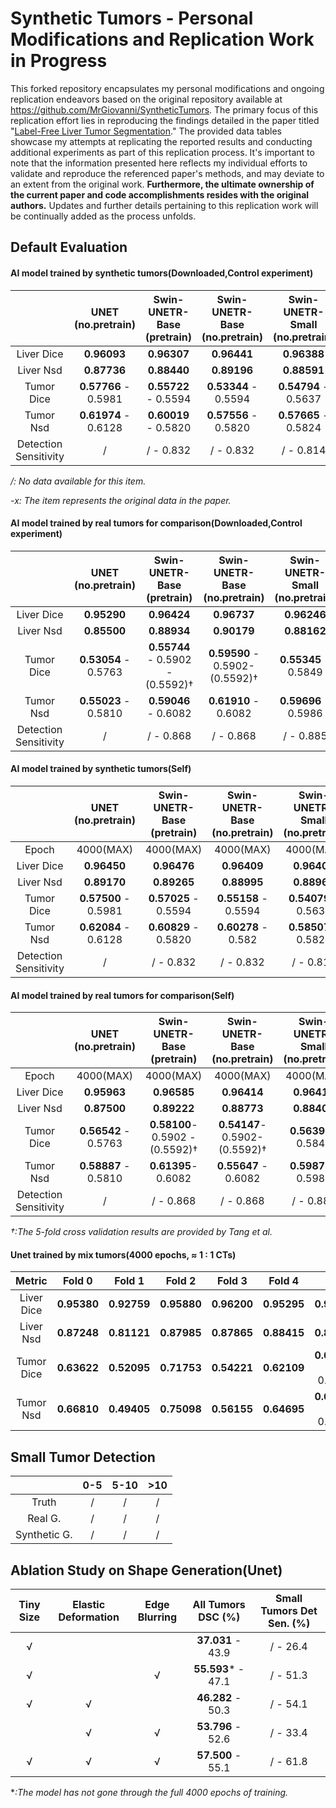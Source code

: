# **Synthetic Tumors - Personal Modifications and Replication Work in Progress**

This forked repository encapsulates my personal modifications and ongoing replication endeavors based on the original repository available at https://github.com/MrGiovanni/SyntheticTumors. The primary focus of this replication effort lies in reproducing the findings detailed in the paper titled "[Label-Free Liver Tumor Segmentation](https://arxiv.org/pdf/2303.14869.pdf)." The provided data tables showcase my attempts at replicating the reported results and conducting additional experiments as part of this replication process. It's important to note that the information presented here reflects my individual efforts to validate and reproduce the referenced paper's methods, and may deviate to an extent from the original work. **Furthermore, the ultimate ownership of the current paper and code accomplishments resides with the original authors.** Updates and further details pertaining to this replication work will be continually added as the process unfolds.

## Default Evaluation

#### AI model trained by synthetic tumors(Downloaded,Control experiment)

|                       |  UNET (no.pretrain)  | Swin-UNETR-Base  (pretrain) | Swin-UNETR-Base (no.pretrain) | Swin-UNETR-Small (no.pretrain) | Swin-UNETR-Tiny (no.pretrain) |
| :-------------------: | :------------------: | :-------------------------: | :---------------------------: | :----------------------------: | :---------------------------: |
|      Liver Dice       |     **0.96093**      |         **0.96307**         |          **0.96441**          |          **0.96388**           |          **0.95996**          |
|       Liver Nsd       |     **0.87736**      |         **0.88440**         |          **0.89196**          |          **0.88591**           |          **0.87198**          |
|      Tumor Dice       | **0.57766** - 0.5981 |    **0.55722** - 0.5594     |     **0.53344** - 0.5594      |      **0.54794** - 0.5637      |     **0.52479** - 0.5510      |
|       Tumor Nsd       | **0.61974** - 0.6128 |    **0.60019** - 0.5820     |     **0.57556** - 0.5820      |      **0.57665** - 0.5824      |     **0.54078** - 0.5561      |
| Detection Sensitivity |          /           |          / - 0.832          |           / - 0.832           |           / - 0.814            |           / - 0.85            |

*/: No data available for this item.*

*-x: The item represents the original data in the paper.*

#### AI model trained by real tumors for comparison(Downloaded,Control experiment)

|                       |  UNET (no.pretrain)  |   Swin-UNETR-Base  (pretrain)    |  Swin-UNETR-Base (no.pretrain)  | Swin-UNETR-Small (no.pretrain) | Swin-UNETR-Tiny (no.pretrain) |
| :-------------------: | :------------------: | :------------------------------: | :-----------------------------: | :----------------------------: | :---------------------------: |
|      Liver Dice       |     **0.95290**      |           **0.96424**            |           **0.96737**           |          **0.96246**           |          **0.96115**          |
|       Liver Nsd       |     **0.85500**      |           **0.88934**            |           **0.90179**           |          **0.88162**           |          **0.87801**          |
|      Tumor Dice       | **0.53054** - 0.5763 | **0.55744** - 0.5902 - (0.5592)† | **0.59590** - 0.5902- (0.5592)† |      **0.55345** - 0.5849      |     **0.54777** - 0.5592      |
|       Tumor Nsd       | **0.55023** - 0.5810 |       **0.59046** - 0.6082       |      **0.61910** - 0.6082       |      **0.59696** - 0.5986      |     **0.56614** - 0.5655      |
| Detection Sensitivity |          /           |            / - 0.868             |            / - 0.868            |           / - 0.885            |           / - 0.858           |
#### AI model trained by synthetic tumors(Self)

|                       |  UNET (no.pretrain)  | Swin-UNETR-Base  (pretrain) | Swin-UNETR-Base (no.pretrain) | Swin-UNETR-Small (no.pretrain) | Swin-UNETR-Tiny (no.pretrain) |
| :-------------------: | :------------------: | :-------------------------: | :---------------------------: | :----------------------------: | :---------------------------: |
|         Epoch         |      4000(MAX)       |          4000(MAX)          |           4000(MAX)           |           4000(MAX)            |           4000(MAX)           |
|      Liver Dice       |     **0.96450**      |         **0.96476**         |          **0.96409**          |          **0.96401**           |          **0.96276**          |
|       Liver Nsd       |     **0.89170**      |         **0.89265**         |          **0.88995**          |          **0.88962**           |          **0.88353**          |
|      Tumor Dice       | **0.57500** - 0.5981 |    **0.57025** - 0.5594     |     **0.55158** - 0.5594      |      **0.54079** - 0.5637      |     **0.53372** - 0.5510      |
|       Tumor Nsd       | **0.62084** - 0.6128 |    **0.60829** - 0.5820     |      **0.60278** - 0.582      |      **0.58507** - 0.5824      |     **0.56287** - 0.5561      |
| Detection Sensitivity |          /           |          / - 0.832          |           / - 0.832           |           / - 0.814            |           / - 0.85            |

#### AI model trained by real tumors for comparison(Self)

|                       |  UNET (no.pretrain)  |   Swin-UNETR-Base  (pretrain)   | Swin-UNETR-Base (no.pretrain)  | Swin-UNETR-Small (no.pretrain) | Swin-UNETR-Tiny (no.pretrain) |
| :-------------------: | :------------------: | :-----------------------------: | :----------------------------: | :----------------------------: | :---------------------------: |
|         Epoch         |      4000(MAX)       |            4000(MAX)            |           4000(MAX)            |           4000(MAX)            |           4000(MAX)           |
|      Liver Dice       |     **0.95963**      |           **0.96585**           |          **0.96414**           |          **0.96415**           |          **0.96204**          |
|       Liver Nsd       |     **0.87500**      |           **0.89222**           |          **0.88773**           |          **0.88408**           |          **0.87628**          |
|      Tumor Dice       | **0.56542** - 0.5763 | **0.58100**- 0.5902 - (0.5592)† | **0.54147**- 0.5902- (0.5592)† |      **0.56391**- 0.5849       |      **0.53814**- 0.5592      |
|       Tumor Nsd       | **0.58887** - 0.5810 |       **0.61395**- 0.6082       |      **0.55647** - 0.6082      |      **0.59873**- 0.5986       |     **0.54783** - 0.5655      |
| Detection Sensitivity |          /           |            / - 0.868            |           / - 0.868            |           / - 0.885            |           / - 0.858           |

*†:The 5-fold cross validation results are provided by Tang et al.* 

#### Unet trained by mix tumors(4000 epochs, ≈ 1 : 1 CTs)

|   Metric   |   Fold 0    |   Fold 1    |   Fold 2    |   Fold 3    |   Fold 4    |         Ave          |
| :--------: | :---------: | :---------: | :---------: | :---------: | :---------: | :------------------: |
| Liver Dice | **0.95380** | **0.92759** | **0.95880** | **0.96200** | **0.95295** |     **0.95103**      |
| Liver Nsd  | **0.87248** | **0.81121** | **0.87985** | **0.87865** | **0.88415** |     **0.86527**      |
| Tumor Dice | **0.63622** | **0.52095** | **0.71753** | **0.54221** | **0.62109** | **0.60760** - 0.5686 |
| Tumor Nsd  | **0.66810** | **0.49405** | **0.75098** | **0.56155** | **0.64695** | **0.62433** - 0.5606 |

## Small Tumor Detection

|              | 0-5  | 5-10 | >10  |
| :----------: | :--: | :--: | :--: |
|    Truth     |  /   |  /   |  /   |
|   Real G.    |  /   |  /   |  /   |
| Synthetic G. |  /   |  /   |  /   |

## Ablation Study on Shape Generation(Unet)

| Tiny Size | Elastic Deformation | Edge Blurring | All Tumors DSC (%) | Small Tumors Det Sen. (%) |
| :-------: | :-----------------: | :-----------: | :----------------: | :-----------------------: |
|     √     |                     |               | **37.031** - 43.9  |         / - 26.4          |
|     √     |                     |       √       | **55.593*** - 47.1 |         / - 51.3          |
|     √     |          √          |               | **46.282** - 50.3  |         / - 54.1          |
|           |          √          |       √       | **53.796** - 52.6  |         / - 33.4          |
|     √     |          √          |       √       | **57.500** - 55.1  |         / - 61.8          |

**:The model has not gone through the full 4000 epochs of training.*